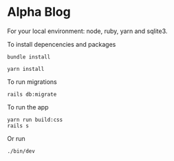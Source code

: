 # Alpha Blog

For your local environment: node, ruby, yarn and sqlite3.

To install depencencies and packages
```
bundle install

yarn install
```

To run migrations
```
rails db:migrate
```

To run the app

```
yarn run build:css
rails s
```

Or run
```
./bin/dev
```

